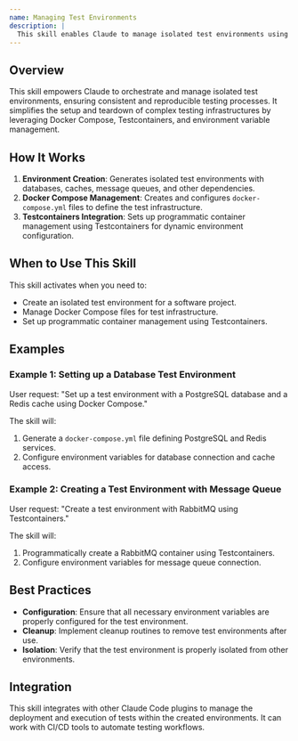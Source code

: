 ```yaml
---
name: Managing Test Environments
description: |
  This skill enables Claude to manage isolated test environments using Docker Compose, Testcontainers, and environment variables. It is used to create consistent, reproducible testing environments for software projects. Claude should use this skill when the user needs to set up a test environment with specific configurations, manage Docker Compose files for test infrastructure, set up programmatic container management with Testcontainers, manage environment variables for tests, or ensure cleanup after tests. Trigger terms include "test environment", "docker compose", "testcontainers", "environment variables", "isolated environment", "env-setup", and "test setup".
---
```


## Overview

This skill empowers Claude to orchestrate and manage isolated test environments, ensuring consistent and reproducible testing processes. It simplifies the setup and teardown of complex testing infrastructures by leveraging Docker Compose, Testcontainers, and environment variable management.

## How It Works

1. **Environment Creation**: Generates isolated test environments with databases, caches, message queues, and other dependencies.
2. **Docker Compose Management**: Creates and configures `docker-compose.yml` files to define the test infrastructure.
3. **Testcontainers Integration**: Sets up programmatic container management using Testcontainers for dynamic environment configuration.

## When to Use This Skill

This skill activates when you need to:
- Create an isolated test environment for a software project.
- Manage Docker Compose files for test infrastructure.
- Set up programmatic container management using Testcontainers.

## Examples

### Example 1: Setting up a Database Test Environment

User request: "Set up a test environment with a PostgreSQL database and a Redis cache using Docker Compose."

The skill will:
1. Generate a `docker-compose.yml` file defining PostgreSQL and Redis services.
2. Configure environment variables for database connection and cache access.

### Example 2: Creating a Test Environment with Message Queue

User request: "Create a test environment with RabbitMQ using Testcontainers."

The skill will:
1. Programmatically create a RabbitMQ container using Testcontainers.
2. Configure environment variables for message queue connection.

## Best Practices

- **Configuration**: Ensure that all necessary environment variables are properly configured for the test environment.
- **Cleanup**: Implement cleanup routines to remove test environments after use.
- **Isolation**: Verify that the test environment is properly isolated from other environments.

## Integration

This skill integrates with other Claude Code plugins to manage the deployment and execution of tests within the created environments. It can work with CI/CD tools to automate testing workflows.